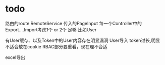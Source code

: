 # todo








路由的route
RemoteService
传入的PageInput
每一个Controller中的Export....Import考虑1个 or 2个 足够 比如User


有User缓存、以及Token中的User内容存在明显漏洞
User导入
token过长,明显不适合放在cookie
RBAC部分要重看，现在理不合适

excel导出